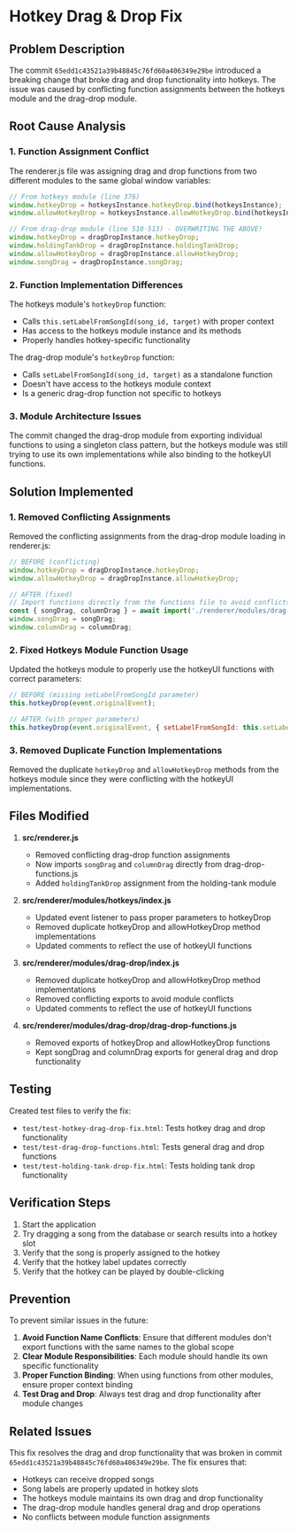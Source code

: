 # Hotkey Drag & Drop Fix

## Problem Description

The commit `65edd1c43521a39b48845c76fd60a406349e29be` introduced a breaking change that broke drag and drop functionality into hotkeys. The issue was caused by conflicting function assignments between the hotkeys module and the drag-drop module.

## Root Cause Analysis

### 1. Function Assignment Conflict

The renderer.js file was assigning drag and drop functions from two different modules to the same global window variables:

```javascript
// From hotkeys module (line 376)
window.hotkeyDrop = hotkeysInstance.hotkeyDrop.bind(hotkeysInstance);
window.allowHotkeyDrop = hotkeysInstance.allowHotkeyDrop.bind(hotkeysInstance);

// From drag-drop module (line 510-513) - OVERWRITING THE ABOVE!
window.hotkeyDrop = dragDropInstance.hotkeyDrop;
window.holdingTankDrop = dragDropInstance.holdingTankDrop;
window.allowHotkeyDrop = dragDropInstance.allowHotkeyDrop;
window.songDrag = dragDropInstance.songDrag;
```

### 2. Function Implementation Differences

The hotkeys module's `hotkeyDrop` function:
- Calls `this.setLabelFromSongId(song_id, target)` with proper context
- Has access to the hotkeys module instance and its methods
- Properly handles hotkey-specific functionality

The drag-drop module's `hotkeyDrop` function:
- Calls `setLabelFromSongId(song_id, target)` as a standalone function
- Doesn't have access to the hotkeys module context
- Is a generic drag-drop function not specific to hotkeys

### 3. Module Architecture Issues

The commit changed the drag-drop module from exporting individual functions to using a singleton class pattern, but the hotkeys module was still trying to use its own implementations while also binding to the hotkeyUI functions.

## Solution Implemented

### 1. Removed Conflicting Assignments

Removed the conflicting assignments from the drag-drop module loading in renderer.js:

```javascript
// BEFORE (conflicting)
window.hotkeyDrop = dragDropInstance.hotkeyDrop;
window.allowHotkeyDrop = dragDropInstance.allowHotkeyDrop;

// AFTER (fixed)
// Import functions directly from the functions file to avoid conflicts
const { songDrag, columnDrag } = await import('./renderer/modules/drag-drop/drag-drop-functions.js');
window.songDrag = songDrag;
window.columnDrag = columnDrag;
```

### 2. Fixed Hotkeys Module Function Usage

Updated the hotkeys module to properly use the hotkeyUI functions with correct parameters:

```javascript
// BEFORE (missing setLabelFromSongId parameter)
this.hotkeyDrop(event.originalEvent);

// AFTER (with proper parameters)
this.hotkeyDrop(event.originalEvent, { setLabelFromSongId: this.setLabelFromSongId.bind(this) });
```

### 3. Removed Duplicate Function Implementations

Removed the duplicate `hotkeyDrop` and `allowHotkeyDrop` methods from the hotkeys module since they were conflicting with the hotkeyUI implementations.

## Files Modified

1. **src/renderer.js**
   - Removed conflicting drag-drop function assignments
   - Now imports `songDrag` and `columnDrag` directly from drag-drop-functions.js
   - Added `holdingTankDrop` assignment from the holding-tank module

2. **src/renderer/modules/hotkeys/index.js**
   - Updated event listener to pass proper parameters to hotkeyDrop
   - Removed duplicate hotkeyDrop and allowHotkeyDrop method implementations
   - Updated comments to reflect the use of hotkeyUI functions

3. **src/renderer/modules/drag-drop/index.js**
   - Removed duplicate hotkeyDrop and allowHotkeyDrop method implementations
   - Removed conflicting exports to avoid module conflicts
   - Updated comments to reflect the use of hotkeyUI functions

4. **src/renderer/modules/drag-drop/drag-drop-functions.js**
   - Removed exports of hotkeyDrop and allowHotkeyDrop functions
   - Kept songDrag and columnDrag exports for general drag and drop functionality

## Testing

Created test files to verify the fix:
- `test/test-hotkey-drag-drop-fix.html`: Tests hotkey drag and drop functionality
- `test/test-drag-drop-functions.html`: Tests general drag and drop functions
- `test/test-holding-tank-drop-fix.html`: Tests holding tank drop functionality

## Verification Steps

1. Start the application
2. Try dragging a song from the database or search results into a hotkey slot
3. Verify that the song is properly assigned to the hotkey
4. Verify that the hotkey label updates correctly
5. Verify that the hotkey can be played by double-clicking

## Prevention

To prevent similar issues in the future:

1. **Avoid Function Name Conflicts**: Ensure that different modules don't export functions with the same names to the global scope
2. **Clear Module Responsibilities**: Each module should handle its own specific functionality
3. **Proper Function Binding**: When using functions from other modules, ensure proper context binding
4. **Test Drag and Drop**: Always test drag and drop functionality after module changes

## Related Issues

This fix resolves the drag and drop functionality that was broken in commit `65edd1c43521a39b48845c76fd60a406349e29be`. The fix ensures that:

- Hotkeys can receive dropped songs
- Song labels are properly updated in hotkey slots
- The hotkeys module maintains its own drag and drop functionality
- The drag-drop module handles general drag and drop operations
- No conflicts between module function assignments 